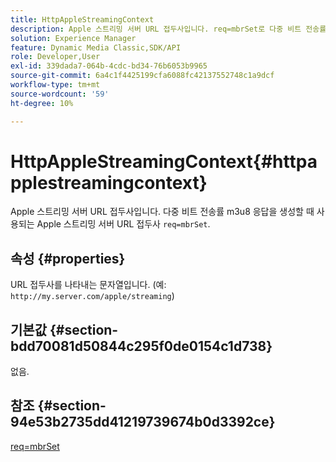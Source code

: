 ```yaml
---
title: HttpAppleStreamingContext
description: Apple 스트리밍 서버 URL 접두사입니다. req=mbrSet로 다중 비트 전송률 m3u8 응답을 생성할 때 사용되는 Apple 스트리밍 서버 URL 접두사.
solution: Experience Manager
feature: Dynamic Media Classic,SDK/API
role: Developer,User
exl-id: 339dada7-064b-4cdc-bd34-76b6053b9965
source-git-commit: 6a4c1f4425199cfa6088fc42137552748c1a9dcf
workflow-type: tm+mt
source-wordcount: '59'
ht-degree: 10%

---
```


# HttpAppleStreamingContext{#httpapplestreamingcontext}

Apple 스트리밍 서버 URL 접두사입니다. 다중 비트 전송률 m3u8 응답을 생성할 때 사용되는 Apple 스트리밍 서버 URL 접두사 `req=mbrSet`.

## 속성 {#properties}

URL 접두사를 나타내는 문자열입니다. (예: `http://my.server.com/apple/streaming`)

## 기본값 {#section-bdd70081d50844c295f0de0154c1d738}

없음.

## 참조 {#section-94e53b2735dd41219739674b0d3392ce}

[req=mbrSet](../../../../../is-api/http-ref/image-serving-api-ref/c-http-protocol-reference/c-command-reference/r-req/r-mbrset.md#reference-603d75babde74508a878c27bd4cced73)

